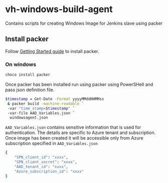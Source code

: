 # vh-windows-build-agent
Contains scripts for creating Windows Image for Jenkins slave using packer
## Install packer
Follow [Getting Started guide](https://www.packer.io/intro/getting-started/install.html) to install packer.
### On windows 
```bash
choco install packer
```
Once packer has been installed run using packer using PowerSHell and pass json definition file.
```bash
$timestamp = Get-Date -Format yyyyMMddHHMMss 
 & packer build -machine-readable `
 -var "time_stamp=$timestamp" `
 -var-file AAD_Variables.json `
  windowsagent.json
```
`AAD_Variables.json` contains sensitive information that is used for authentication. The details are specific to Azure tenant and subscription. Once image has been created it will be accessible only from Azure subscription specified in `AAD_Variables.json`
```bash
{
    "SPN_client_id": "xxxx",
    "SPN_client_secret": "xxxx",
    "AAD_tenant_id": "xxxx",
    "Azure_subscription_id": "xxxx"
}
```

